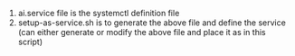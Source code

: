 1. ai.service file is the systemctl definition file
2. setup-as-service.sh is to generate the above file and define the service (can either generate or modify the above file and place it as in this script)
